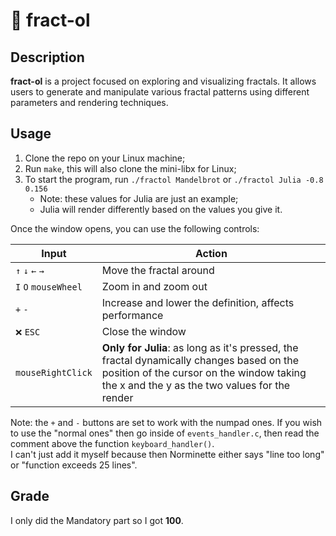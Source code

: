 # 🌌 fract-ol

## Description
**fract-ol** is a project focused on exploring and visualizing fractals. It allows users to generate and manipulate various fractal patterns using different parameters and rendering techniques.

## Usage
1. Clone the repo on your Linux machine;
2. Run `make`, this will also clone the mini-libx for Linux;
3. To start the program, run `./fractol Mandelbrot` or `./fractol Julia -0.8 0.156`
	- Note: these values for Julia are just an example;
	- Julia will render differently based on the values you give it.

Once the window opens, you can use the following controls:

| Input | Action |
|-|-|
| `↑` `↓` `←` `→` | Move the fractal around |
| `I` `O` `mouseWheel` | Zoom in and zoom out |
| `+` `-` | Increase and lower the definition, affects performance |
| `❌` `ESC` | Close the window |
| `mouseRightClick` | **Only for Julia**: as long as it's pressed, the fractal dynamically changes based on the position of the cursor on the window taking the x and the y as the two values for the render |

Note: the `+` and `-` buttons are set to work with the numpad ones. If you wish to use the "normal ones" then go inside of `events_handler.c`, then read the comment above the function `keyboard_handler()`.\
I can't just add it myself because then Norminette either says "line too long" or "function exceeds 25 lines".

## Grade
I only did the Mandatory part so I got **100**.
